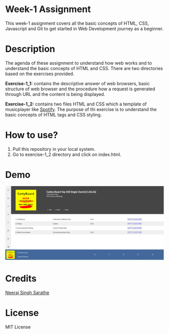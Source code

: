 # Week-1 Assignment

This week-1 assignment covers all the basic concepts of HTML, CSS, Javascript and Git to get started in Web Development journey as a beginner.

# Description

The agenda of these assignment to understand how web works and to understand the basic concepts of HTML and CSS. There are two directories based on the exercises provided. 

**Exercise-1_1:** contains the descriptive answer of web browsers, basic structure of web browser and the procedure how a request is generated through URL and the content is being displayed.

**Exercise-1_2:** contains two files HTML and CSS which a template of musicplayer like [Spotify](http://www.spotify.com). The purpose of thi exercise is to understand the basic concepts of HTML tags and CSS styling.

# How to use?

1. Pull this repository in your local system.
2. Go to exercise-1_2 directory and click on index.html.

# Demo

![Demo](/Week-1/demo.png)

# Credits

[Neeraj Singh Sarathe](https://github.com/neerajsinghsarathe)

# License

MIT License

